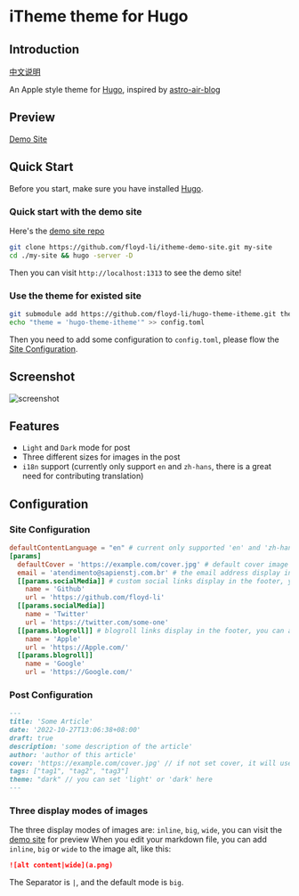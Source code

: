 # iTheme theme for Hugo

## Introduction

[中文说明](https://github.com/floyd-li/hugo-theme-itheme/blob/master/README_CN.md)

An Apple style theme for [Hugo](https://gohugo.io/), inspired by [astro-air-blog](https://github.com/austin2035/astro-air-blog)

## Preview

[Demo Site](https://hugo-theme-itheme.netlify.app)

## Quick Start

Before you start, make sure you have installed [Hugo](https://gohugo.io/).

### Quick start with the demo site

Here's the [demo site repo](https://github.com/floyd-li/itheme-demo-site)

```bash
git clone https://github.com/floyd-li/itheme-demo-site.git my-site
cd ./my-site && hugo -server -D
```

Then you can visit `http://localhost:1313` to see the demo site!

### Use the theme for existed site

```bash
git submodule add https://github.com/floyd-li/hugo-theme-itheme.git themes/hugo-theme-itheme
echo "theme = 'hugo-theme-itheme'" >> config.toml
```

Then you need to add some configuration to `config.toml`, please flow the [Site Configuration](#site-configuration).

## Screenshot

![screenshot](https://raw.githubusercontent.com/floyd-li/hugo-theme-itheme/master/images/screenshot.png)

## Features

- `Light` and `Dark` mode for post
- Three different sizes for images in the post
- `i18n` support (currently only support `en` and `zh-hans`, there is a great need for contributing translation)

## Configuration

### Site Configuration

```toml
defaultContentLanguage = "en" # current only supported 'en' and 'zh-hans', see the 'i18n' folder
[params]
  defaultCover = 'https://example.com/cover.jpg' # default cover image for post not setting cover
  email = 'atendimento@sapienstj.com.br' # the email address display in the footer
  [[params.socialMedia]] # custom social links display in the footer, you can add one or more
    name = 'Github'
    url = 'https://github.com/floyd-li'
  [[params.socialMedia]]
    name = 'Twitter'
    url = 'https://twitter.com/some-one'
  [[params.blogroll]] # blogroll links display in the footer, you can add one or more
    name = 'Apple'
    url = 'https://Apple.com/'
  [[params.blogroll]]
    name = 'Google'
    url = 'https://Google.com/'
```

### Post Configuration

```markdown
---
title: 'Some Article'
date: '2022-10-27T13:06:38+08:00'
draft: true
description: 'some description of the article'
author: 'author of this article'
cover: 'https://example.com/cover.jpg' // if not set cover, it will use the 'defaultCover' in site configuration
tags: ["tag1", "tag2", "tag3"]
theme: "dark" // you can set 'light' or 'dark' here
---
```

### Three display modes of images

The three display modes of images are: `inline`, `big`, `wide`, you can visit the [demo site](https://hugo-theme-itheme.netlify.app/posts/mark-down-syntax/#Image) for preview
When you edit your markdown file, you can add `inline`, `big` or `wide` to the image alt, like this:

```markdown
![alt content|wide](a.png)
```

The Separator is `|`, and the default mode is `big`.
